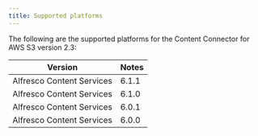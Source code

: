 ```yaml
---
title: Supported platforms
---
```


The following are the supported platforms for the Content Connector for AWS S3 version 2.3:

| Version | Notes |
| ------- | ----- |
| Alfresco Content Services | 6.1.1 |
| Alfresco Content Services | 6.1.0 |
| Alfresco Content Services | 6.0.1 |
| Alfresco Content Services | 6.0.0 |
